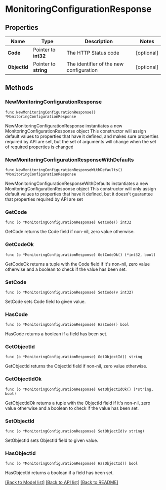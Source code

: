 # MonitoringConfigurationResponse

## Properties

Name | Type | Description | Notes
------------ | ------------- | ------------- | -------------
**Code** | Pointer to **int32** | The HTTP Status code | [optional] 
**ObjectId** | Pointer to **string** | The identifier of the new configuration | [optional] 

## Methods

### NewMonitoringConfigurationResponse

`func NewMonitoringConfigurationResponse() *MonitoringConfigurationResponse`

NewMonitoringConfigurationResponse instantiates a new MonitoringConfigurationResponse object
This constructor will assign default values to properties that have it defined,
and makes sure properties required by API are set, but the set of arguments
will change when the set of required properties is changed

### NewMonitoringConfigurationResponseWithDefaults

`func NewMonitoringConfigurationResponseWithDefaults() *MonitoringConfigurationResponse`

NewMonitoringConfigurationResponseWithDefaults instantiates a new MonitoringConfigurationResponse object
This constructor will only assign default values to properties that have it defined,
but it doesn't guarantee that properties required by API are set

### GetCode

`func (o *MonitoringConfigurationResponse) GetCode() int32`

GetCode returns the Code field if non-nil, zero value otherwise.

### GetCodeOk

`func (o *MonitoringConfigurationResponse) GetCodeOk() (*int32, bool)`

GetCodeOk returns a tuple with the Code field if it's non-nil, zero value otherwise
and a boolean to check if the value has been set.

### SetCode

`func (o *MonitoringConfigurationResponse) SetCode(v int32)`

SetCode sets Code field to given value.

### HasCode

`func (o *MonitoringConfigurationResponse) HasCode() bool`

HasCode returns a boolean if a field has been set.

### GetObjectId

`func (o *MonitoringConfigurationResponse) GetObjectId() string`

GetObjectId returns the ObjectId field if non-nil, zero value otherwise.

### GetObjectIdOk

`func (o *MonitoringConfigurationResponse) GetObjectIdOk() (*string, bool)`

GetObjectIdOk returns a tuple with the ObjectId field if it's non-nil, zero value otherwise
and a boolean to check if the value has been set.

### SetObjectId

`func (o *MonitoringConfigurationResponse) SetObjectId(v string)`

SetObjectId sets ObjectId field to given value.

### HasObjectId

`func (o *MonitoringConfigurationResponse) HasObjectId() bool`

HasObjectId returns a boolean if a field has been set.


[[Back to Model list]](../README.md#documentation-for-models) [[Back to API list]](../README.md#documentation-for-api-endpoints) [[Back to README]](../README.md)


